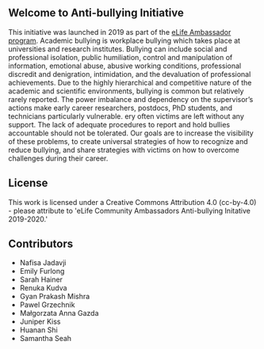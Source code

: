 

## Welcome to Anti-bullying Initiative

This initiative was launched in 2019 as part of the [eLife Ambassador program](https://github.com/eLifeAmbassadors). Academic bullying is workplace bullying which takes place at universities and research institutes. Bullying can include social and professional isolation, public humiliation, control and manipulation of information, emotional abuse, abusive working conditions, professional discredit and denigration, intimidation, and the devaluation of professional achievements. Due to the highly hierarchical and competitive nature of the academic and scientific environments, bullying is common but relatively rarely reported. The power imbalance and dependency on the supervisor’s actions make early career researchers, postdocs, PhD students, and technicians particularly vulnerable. ery often victims are left without any support. The lack of adequate procedures to report and hold bullies accountable should not be tolerated. Our goals are to increase the visibility of these problems, to create universal strategies of how to recognize and reduce bullying, and share strategies with victims on how to overcome challenges during their career.

## License

This work is licensed under a Creative Commons Attribution 4.0 (cc-by-4.0) - please attribute to 'eLife Community Ambassadors Anti-bullying Initative 2019-2020.'

## Contributors

- Nafisa Jadavji
- Emily Furlong
- Sarah Hainer
- Renuka Kudva
- Gyan Prakash Mishra
- Pawel Grzechnik
- Małgorzata Anna Gazda
- Juniper Kiss 
- Huanan Shi  
- Samantha Seah
